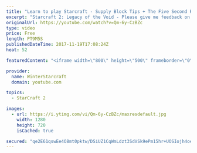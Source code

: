```yaml
---
title: "Learn to play Starcraft - Supply Block Tips + The Five Second Rule (Basic Guide & Tutorial)"
excerpt: "Starcraft 2: Legacy of the Void - Please give me feedback on this general video style/commentary, hopefully it helps you guys out!  Can very easily make more on different concepts if it is the right direction!  Sc2ReplayStats - http://www.sc2replaystats.com"
originalUrl: https://youtube.com/watch?v=Qm-6y-CzBZc
type: video
price: Free
length: PT9M5S
publishedDateTime: 2017-11-19T17:08:24Z
heat: 52

featuredContent: "<iframe width=\"800\" height=\"500\" frameborder=\"0\" src=\"https://www.youtube.com/embed/Qm-6y-CzBZc\" allow=\"accelerometer; autoplay; encrypted-media; gyroscope; picture-in-picture\" allowfullscreen></iframe>"

provider:
  name: WinterStarcraft
  domain: youtube.com

topics:
  - StarCraft 2

images:
  - url: https://i.ytimg.com/vi/Qm-6y-CzBZc/maxresdefault.jpg
    width: 1280
    height: 720
    isCached: true

secured: "qe2E61qswEe4O8mt0pktw/DSiUZ1CqWmLdzt3SdVSk9ePm15hr+UOSIojh4oeTemqYkq2J/tCkWB2PVvl4iAQv4QXg6eiFAZ/nZZTbEYM5wFjg3YocYpFcwxh28Pvsr6++YIrfG95nb5BNkNahqx2LvJEFMhYxrAJWSaRjKbooGbW8WwM900fhzHkhzon4tiHTBAtCISXSfhWD/YOpMC42CUOWcVLnP7Vc/XjyK23Qvj0I7/ztnSUYGb661Clvlrn0xhNEbQxroz5LWLGgmMclcVa3POhODJVo/nYyu1n6d1dYmq/m9BK4dSSnX9i5D4ZJQ3GBvWC12WJFrEoCnUso2G3Jzzj9VmoKiTCALy07NrtvknhelJ/Y6uIpTRO04H3Qe19zbz3f6gGRVD/o2PlCnoXJsC6V6w1SLQ0exjc8o=;1gSvQkdOp09kb5Iyv5w4MA=="
---
```


